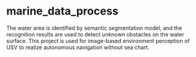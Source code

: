 # marine_data_process
The water area is identified by semantic segmentation model, and the recognition results are used to detect unknown obstacles on the water surface. This project is used for image-based environment perception of USV to realize autonomous navigation without sea chart.

